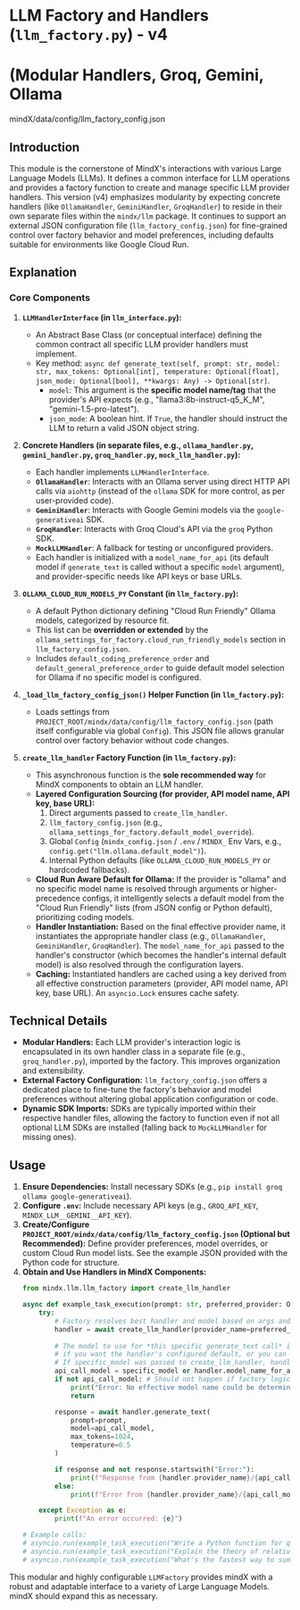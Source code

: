 # LLM Factory and Handlers (`llm_factory.py`) - v4
# (Modular Handlers, Groq, Gemini, Ollama
mindX/data/config/llm_factory_config.json<br />

## Introduction

This module is the cornerstone of MindX's interactions with various Large Language Models (LLMs). It defines a common interface for LLM operations and provides a factory function to create and manage specific LLM provider handlers. This version (v4) emphasizes modularity by expecting concrete handlers (like `OllamaHandler`, `GeminiHandler`, `GroqHandler`) to reside in their own separate files within the `mindx/llm` package. It continues to support an external JSON configuration file (`llm_factory_config.json`) for fine-grained control over factory behavior and model preferences, including defaults suitable for environments like Google Cloud Run.

## Explanation

### Core Components

1.  **`LLMHandlerInterface` (in `llm_interface.py`):**
    *   An Abstract Base Class (or conceptual interface) defining the common contract all specific LLM provider handlers must implement.
    *   Key method: `async def generate_text(self, prompt: str, model: str, max_tokens: Optional[int], temperature: Optional[float], json_mode: Optional[bool], **kwargs: Any) -> Optional[str]`.
        -   `model`: This argument is the **specific model name/tag** that the provider's API expects (e.g., "llama3:8b-instruct-q5_K_M", "gemini-1.5-pro-latest").
        -   `json_mode`: A boolean hint. If `True`, the handler should instruct the LLM to return a valid JSON object string.

2.  **Concrete Handlers (in separate files, e.g., `ollama_handler.py`, `gemini_handler.py`, `groq_handler.py`, `mock_llm_handler.py`):**
    *   Each handler implements `LLMHandlerInterface`.
    *   **`OllamaHandler`**: Interacts with an Ollama server using direct HTTP API calls via `aiohttp` (instead of the `ollama` SDK for more control, as per user-provided code).
    *   **`GeminiHandler`**: Interacts with Google Gemini models via the `google-generativeai` SDK.
    *   **`GroqHandler`**: Interacts with Groq Cloud's API via the `groq` Python SDK.
    *   **`MockLLMHandler`**: A fallback for testing or unconfigured providers.
    *   Each handler is initialized with a `model_name_for_api` (its default model if `generate_text` is called without a specific `model` argument), and provider-specific needs like API keys or base URLs.

3.  **`OLLAMA_CLOUD_RUN_MODELS_PY` Constant (in `llm_factory.py`):**
    *   A default Python dictionary defining "Cloud Run Friendly" Ollama models, categorized by resource fit.
    *   This list can be **overridden or extended** by the `ollama_settings_for_factory.cloud_run_friendly_models` section in `llm_factory_config.json`.
    *   Includes `default_coding_preference_order` and `default_general_preference_order` to guide default model selection for Ollama if no specific model is configured.

4.  **`_load_llm_factory_config_json()` Helper Function (in `llm_factory.py`):**
    *   Loads settings from `PROJECT_ROOT/mindx/data/config/llm_factory_config.json` (path itself configurable via global `Config`). This JSON file allows granular control over factory behavior without code changes.

5.  **`create_llm_handler` Factory Function (in `llm_factory.py`):**
    *   This asynchronous function is the **sole recommended way** for MindX components to obtain an LLM handler.
    *   **Layered Configuration Sourcing (for provider, API model name, API key, base URL):**
        1.  Direct arguments passed to `create_llm_handler`.
        2.  `llm_factory_config.json` (e.g., `ollama_settings_for_factory.default_model_override`).
        3.  Global `Config` (`mindx_config.json` / `.env` / `MINDX_` Env Vars, e.g., `config.get("llm.ollama.default_model")`).
        4.  Internal Python defaults (like `OLLAMA_CLOUD_RUN_MODELS_PY` or hardcoded fallbacks).
    *   **Cloud Run Aware Default for Ollama:** If the provider is "ollama" and no specific model name is resolved through arguments or higher-precedence configs, it intelligently selects a default model from the "Cloud Run Friendly" lists (from JSON config or Python default), prioritizing coding models.
    *   **Handler Instantiation:** Based on the final effective provider name, it instantiates the appropriate handler class (e.g., `OllamaHandler`, `GeminiHandler`, `GroqHandler`). The `model_name_for_api` passed to the handler's constructor (which becomes the handler's internal default model) is also resolved through the configuration layers.
    *   **Caching:** Instantiated handlers are cached using a key derived from all effective construction parameters (provider, API model name, API key, base URL). An `asyncio.Lock` ensures cache safety.

## Technical Details

-   **Modular Handlers:** Each LLM provider's interaction logic is encapsulated in its own handler class in a separate file (e.g., `groq_handler.py`), imported by the factory. This improves organization and extensibility.
-   **External Factory Configuration:** `llm_factory_config.json` offers a dedicated place to fine-tune the factory's behavior and model preferences without altering global application configuration or code.
-   **Dynamic SDK Imports:** SDKs are typically imported within their respective handler files, allowing the factory to function even if not all optional LLM SDKs are installed (falling back to `MockLLMHandler` for missing ones).

## Usage

1.  **Ensure Dependencies:** Install necessary SDKs (e.g., `pip install groq ollama google-generativeai`).
2.  **Configure `.env`:** Include necessary API keys (e.g., `GROQ_API_KEY`, `MINDX_LLM__GEMINI__API_KEY`).
3.  **Create/Configure `PROJECT_ROOT/mindx/data/config/llm_factory_config.json` (Optional but Recommended):**
    Define provider preferences, model overrides, or custom Cloud Run model lists. See the example JSON provided with the Python code for structure.
4.  **Obtain and Use Handlers in MindX Components:**
    ```python
    from mindx.llm.llm_factory import create_llm_handler

    async def example_task_execution(prompt: str, preferred_provider: Optional[str] = None, specific_model: Optional[str] = None):
        try:
            # Factory resolves best handler and model based on args and configs
            handler = await create_llm_handler(provider_name=preferred_provider, model_name=specific_model)
            
            # The model to use for *this specific generate_text call* is handler.model_name_for_api
            # if you want the handler's configured default, or you can override it here.
            # If specific_model was passed to create_llm_handler, handler.model_name_for_api will be that.
            api_call_model = specific_model or handler.model_name_for_api 
            if not api_call_model: # Should not happen if factory logic is sound
                print("Error: No effective model name could be determined.")
                return

            response = await handler.generate_text(
                prompt=prompt,
                model=api_call_model, 
                max_tokens=1024,
                temperature=0.5
            )

            if response and not response.startswith("Error:"):
                print(f"Response from {handler.provider_name}/{api_call_model}:\n{response}")
            else:
                print(f"Error from {handler.provider_name}/{api_call_model}: {response}")

        except Exception as e:
            print(f"An error occurred: {e}")

    # Example calls:
    # asyncio.run(example_task_execution("Write a Python function for quicksort.", preferred_provider="ollama", specific_model="deepseek-coder:6.7b-instruct"))
    # asyncio.run(example_task_execution("Explain the theory of relativity briefly.", preferred_provider="gemini"))
    # asyncio.run(example_task_execution("What's the fastest way to summarize a document?", preferred_provider="groq")) 
    ```

This modular and highly configurable `LLMFactory` provides mindX with a robust and adaptable interface to a variety of Large Language Models. mindX should expand this as necessary.
